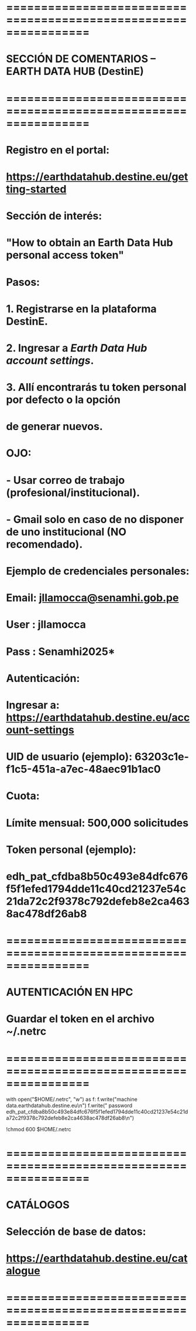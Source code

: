 # ================================================================
# SECCIÓN DE COMENTARIOS – EARTH DATA HUB (DestinE)
# ================================================================

# Registro en el portal:
#   https://earthdatahub.destine.eu/getting-started
#
# Sección de interés:
#   "How to obtain an Earth Data Hub personal access token"
#
# Pasos:
#   1. Registrarse en la plataforma DestinE.
#   2. Ingresar a *Earth Data Hub account settings*.
#   3. Allí encontrarás tu token personal por defecto o la opción
#      de generar nuevos.

# OJO:
#   - Usar correo de trabajo (profesional/institucional).
#   - Gmail solo en caso de no disponer de uno institucional (NO recomendado).

# Ejemplo de credenciales personales:
#   Email: jllamocca@senamhi.gob.pe
#   User : jllamocca
#   Pass : Senamhi2025*

# Autenticación:
#   Ingresar a: https://earthdatahub.destine.eu/account-settings
#   UID de usuario (ejemplo): 63203c1e-f1c5-451a-a7ec-48aec91b1ac0

# Cuota:
#   Límite mensual: 500,000 solicitudes

# Token personal (ejemplo):
#   edh_pat_cfdba8b50c493e84dfc676f5f1efed1794dde11c40cd21237e54c21da72c2f9378c792defeb8e2ca4638ac478df26ab8

# ================================================================
# AUTENTICACIÓN EN HPC
# Guardar el token en el archivo ~/.netrc
# ================================================================

with open("$HOME/.netrc", "w") as f:
    f.write("machine data.earthdatahub.destine.eu\n")
    f.write("  password edh_pat_cfdba8b50c493e84dfc676f5f1efed1794dde11c40cd21237e54c21da72c2f9378c792defeb8e2ca4638ac478df26ab8\n")

!chmod 600 $HOME/.netrc

# ================================================================
# CATÁLOGOS
# Selección de base de datos:
#   https://earthdatahub.destine.eu/catalogue
# ================================================================

